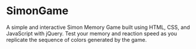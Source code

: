 # SimonGame
A simple and interactive Simon Memory Game built using HTML, CSS, and JavaScript with jQuery. Test your memory and reaction speed as you replicate the sequence of colors generated by the game.
